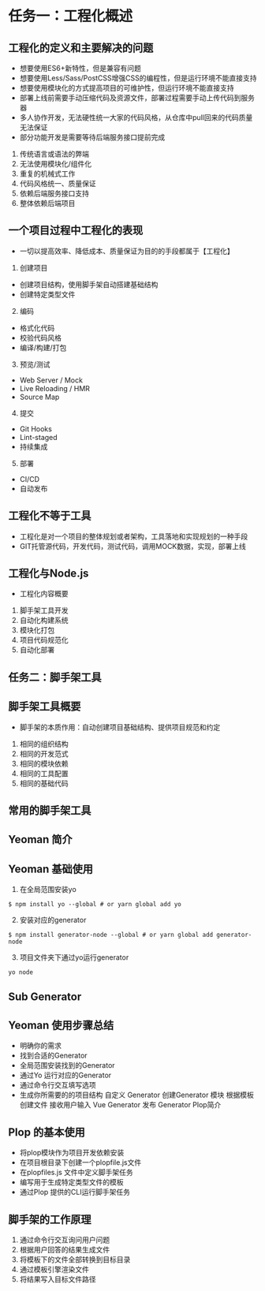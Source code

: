 # 任务一：工程化概述 #
## 工程化的定义和主要解决的问题 ##
- 想要使用ES6+新特性，但是兼容有问题
- 想要使用Less/Sass/PostCSS增强CSS的编程性，但是运行环境不能直接支持
- 想要使用模块化的方式提高项目的可维护性，但运行环境不能直接支持
- 部署上线前需要手动压缩代码及资源文件，部署过程需要手动上传代码到服务器
- 多人协作开发，无法硬性统一大家的代码风格，从仓库中pull回来的代码质量无法保证
- 部分功能开发是需要等待后端服务接口提前完成

1. 传统语言或语法的弊端
2. 无法使用模块化/组件化
3. 重复的机械式工作
4. 代码风格统一、质量保证
5. 依赖后端服务接口支持
6. 整体依赖后端项目
## 一个项目过程中工程化的表现 ##
- 一切以提高效率、降低成本、质量保证为目的的手段都属于【工程化】
1. 创建项目
- 创建项目结构，使用脚手架自动搭建基础结构
- 创建特定类型文件
2. 编码
- 格式化代码
- 校验代码风格
- 编译/构建/打包
3. 预览/测试
- Web Server / Mock
- Live Reloading / HMR
- Source Map
4. 提交
- Git Hooks
- Lint-staged
- 持续集成
5. 部署
- CI/CD
- 自动发布

## 工程化不等于工具 ##
- 工程化是对一个项目的整体规划或者架构，工具落地和实现规划的一种手段
- GIT托管源代码，开发代码，测试代码，调用MOCK数据，实现，部署上线

## 工程化与Node.js ##
- 工程化内容概要
1. 脚手架工具开发
2. 自动化构建系统
3. 模块化打包
4. 项目代码规范化
5. 自动化部署

## 任务二：脚手架工具 ##
## 脚手架工具概要 ##
- 脚手架的本质作用：自动创建项目基础结构、提供项目规范和约定
1. 相同的组织结构
2. 相同的开发范式
3. 相同的模块依赖
4. 相同的工具配置
5. 相同的基础代码

## 常用的脚手架工具 ##
## Yeoman 简介 ##
## Yeoman 基础使用 ##
1. 在全局范围安装yo
```
$ npm install yo --global # or yarn global add yo 
```
2. 安装对应的generator
```
$ npm install generator-node --global # or yarn global add generator-node
```
3. 项目文件夹下通过yo运行generator
```
yo node
```
## Sub Generator ##
## Yeoman 使用步骤总结 ##
- 明确你的需求
- 找到合适的Generator
- 全局范围安装找到的Generator
- 通过Yo 运行对应的Generator
- 通过命令行交互填写选项
- 生成你所需要的的项目结构
自定义 Generator
创建Generator 模块
根据模板创建文件
接收用户输入
Vue Generator
发布 Generator
Plop简介
## Plop 的基本使用 ##
- 将plop模块作为项目开发依赖安装
- 在项目根目录下创建一个plopfile.js文件
- 在plopfiles.js 文件中定义脚手架任务
- 编写用于生成特定类型文件的模板
- 通过Plop 提供的CLI运行脚手架任务
## 脚手架的工作原理 ##
1. 通过命令行交互询问用户问题
2. 根据用户回答的结果生成文件
3. 将模板下的文件全部转换到目标目录
4. 通过模板引擎渲染文件
5. 将结果写入目标文件路径
